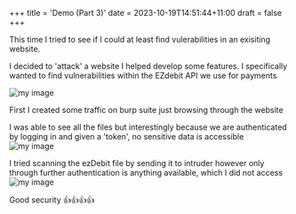 +++
title = 'Demo (Part 3)'
date = 2023-10-19T14:51:44+11:00
draft = false
+++

This time I tried to see if I could at least find vulerabilities in an exisiting website.

I decided to 'attack' a website I helped develop some features. I specifically wanted to find vulnerabilities within the EZdebit API we use for payments

![my image](/img/mw1.png)

First I created some traffic on burp suite just browsing through the website

I was able to see all the files but interestingly because we are authenticated by logging in and given a 'token', no sensitive data is accessible 
![my image](/img/mw2.png)


I tried scanning the ezDebit file by sending it to intruder however only through further authentication is anything available, which I did not access 
![my image](/img/mw3.png)


Good security 👍👍👍👍
